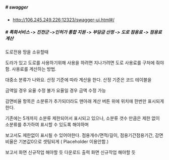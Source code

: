##### # swagger
  - http://106.245.249.226:12323/swagger-ui.html#/

#####  # 특화서비스 -> 진천군 ->인허가 통합 지원 -> 부담금 산정 -> 도로 점용료 -> 점용료 계산
도로전용
땅을 소유할때 

도라가 있고 도로를 사용하기위해 사용을 하려면 지나가려면 도로 사용료를 구처에 줘야함.
사용료를 계산하는 방법.

대중소 분류가 나와요.
산정 기준에 따라 계산을 한다.
산정 기준은 코드 테이블을 

금액일 경우 요율 수정 불가
요율일 경우 금액 수정 가능


감면비율 항목은 소분류가 추가되더라도 맨아래 계산 버튼 위에 위치애 한번만 표시되게한다.

기존에는 5개까지 소분류 제한되어서 표시되고 있으나,
소분류 갯수 만큼은 제한 없이 소분류를 추가하여 표시할 수 있도록 해야하며

보고서도 제한없이 표시될 수 있어야한다.
점용개수/면적/길이, 점용기간점용기간, 감면 비율은 기본값0으로 셋팅되게 ( Placeholder 이용안함.)

보고서 화면 신규작업 해야할 듯
다운로드 출력 화면 신규작업 해야할 듯







